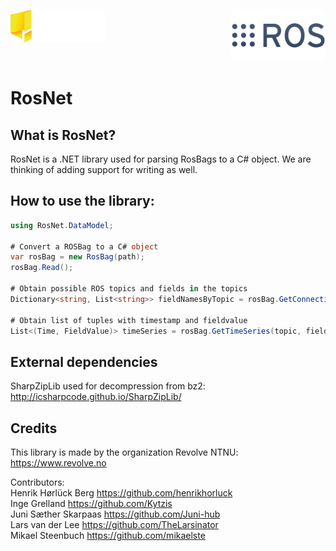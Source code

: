 <div class="row">
  <div class="column">

  </div>
  <div class="column">

  </div>
</div>
<p float="left">
    <a href="https://revolve.no/"><img align=left src="https://raw.githubusercontent.com/RevolveNTNU/RosNet/master/.github/main/revolve.svg" width="30%"/></a>
    <a href="https://uavcan.org/"><img align=right margin src="https://raw.githubusercontent.com/RevolveNTNU/RosNet/master/.github/main/ros.svg" width="30%"/></a>
</p>
<br>
<br>
<br>
<br>
<br>


# RosNet
## What is RosNet?
RosNet is a .NET library used for parsing RosBags to a C# object. We are thinking of adding support for writing as well. 

## How to use the library:
<!-- How to include library in project-->
```C#
using RosNet.DataModel;

# Convert a ROSBag to a C# object
var rosBag = new RosBag(path);
rosBag.Read();

# Obtain possible ROS topics and fields in the topics
Dictionary<string, List<string>> fieldNamesByTopic = rosBag.GetConnectionFields();

# Obtain list of tuples with timestamp and fieldvalue
List<(Time, FieldValue)> timeSeries = rosBag.GetTimeSeries(topic, fieldName);
```

## External dependencies
SharpZipLib used for decompression from bz2: http://icsharpcode.github.io/SharpZipLib/

## Credits
This library is made by the organization Revolve NTNU: https://www.revolve.no

Contributors:  
Henrik Hørlück Berg https://github.com/henrikhorluck  
Inge Grelland https://github.com/Kytzis  
Juni Sæther Skarpaas https://github.com/Juni-hub  
Lars van der Lee https://github.com/TheLarsinator  
Mikael Steenbuch https://github.com/mikaelste

<!-- License -->